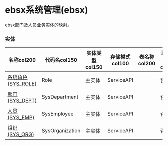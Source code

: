 # ebsx系统管理(ebsx) <!-- {docsify-ignore-all} -->

ebsx部门及人员业务实体的映射。

### 实体

|    名称col200   | 代码名col150      |  实体类型col150   | 存储模式col100 | 表名称col200   |    联合主键col100   |  主状态col100   |  权限控制col150  |  启用审计col100    |  备注col500  |
| --------  |------------| -----   |  --------|  --------|  --------|    -------- | -------- | -------- |-------- |
|[系统角色(SYS_ROLE)](module/ebsx/Role)|Role|主实体|ServiceAPI||否|否|自控制|否|角色映射实体|
|[部门(SYS_DEPT)](module/ebsx/SysDepartment)|SysDepartment|主实体|ServiceAPI||否|否|自控制|否|部门映射实体|
|[人员(SYS_EMP)](module/ebsx/SysEmployee)|SysEmployee|主实体|ServiceAPI||否|否|自控制|否|人员映射实体|
|[组织(SYS_ORG)](module/ebsx/SysOrganization)|SysOrganization|主实体|ServiceAPI||否|否|自控制|否|组织映射实体|

